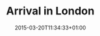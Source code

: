 ---
clipterms:
- Handheld Shot
commentary: ''
date: '2015-03-20T11:34:33+01:00'
director_first: D.A.
director_last: Pennebaker
film: Don't Look Back
length: '1:15'
quicktime: arrival_in_london.mov
source: 1999 Docurama
title: Arrival in London
year: '1967'
---